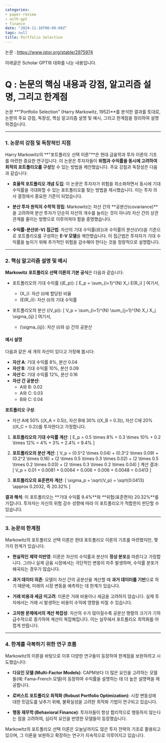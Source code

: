 ```yaml
---
categories:
- paper-review
- with-gpt
- finance
date: "2024-11-10T00:00:00Z"
tags: null
title: Portfolio Selection
---
```



논문 : https://www.jstor.org/stable/2975974

아래글은 Scholar GPT와 대화를 나눈 내용입니다.

# Q : 논문의 핵심 내용과 강점, 알고리즘 설명, 그리고 한계점

 

논문 **"Portfolio Selection" (Harry Markowitz, 1952)**를 분석한 결과를 토대로, 논문의 주요 강점, 독창성, 핵심 알고리즘 설명 및 예시, 그리고 한계점을 정리하여 설명하겠습니다.

---

### **1. 논문의 강점 및 독창적인 지점**
Harry Markowitz의 **"포트폴리오 선택 이론"**은 현대 금융학과 투자 이론의 기초를 마련한 중요한 연구입니다. 이 논문은 투자자들이 **위험과 수익률을 동시에 고려하여 최적의 포트폴리오를 구성**할 수 있는 방법을 제안했습니다. 주요 강점과 독창성은 다음과 같습니다:

- **효율적 포트폴리오 개념 도입**: 이 논문은 투자자가 위험을 최소화하면서 동시에 기대 수익률을 극대화할 수 있는 포트폴리오를 찾는 방법을 제시했습니다. 이는 투자 의사 결정에서 중요한 기준이 되었습니다.
  
- **분산 투자 원칙의 수학적 정립**: Markowitz는 자산 간의 **공분산(covariance)**을 고려하여 분산 투자가 단순히 자산의 개수를 늘리는 것이 아니라 자산 간의 상관관계를 줄이는 방향으로 이루어져야 함을 증명했습니다.

- **수익률-분산(E-V) 접근법**: 자산의 기대 수익률(\(E\))과 수익률의 분산(\(V\))을 기준으로 포트폴리오를 구성하는 **E-V 모델**을 제안했습니다. 이 접근법은 투자자가 기대 수익률을 높이기 위해 추가적인 위험을 감수해야 한다는 것을 정량적으로 설명합니다.

---

### **2. 핵심 알고리즘 설명 및 예시**

**Markowitz 포트폴리오 선택 이론의 기본 공식**은 다음과 같습니다:

- 포트폴리오의 기대 수익률 (\(E_p\)):
  \[
  E_p = \sum_{i=1}^{N} X_i E(R_i)
  \]
  여기서,
  - \(X_i\): 자산 \(i\)에 할당된 비율
  - \(E(R_i)\): 자산 \(i\)의 기대 수익률

- 포트폴리오의 분산 (\(V_p\)):
  \[
  V_p = \sum_{i=1}^{N} \sum_{j=1}^{N} X_i X_j \sigma_{ij}
  \]
  여기서,
  - \(\sigma_{ij}\): 자산 \(i\)와 \(j\) 간의 공분산

#### **예시 설명**
다음과 같은 세 개의 자산이 있다고 가정해 봅시다:

- **자산 A**: 기대 수익률 8%, 분산 0.04
- **자산 B**: 기대 수익률 10%, 분산 0.09
- **자산 C**: 기대 수익률 12%, 분산 0.16
- **자산 간 공분산**:
  - A와 B: 0.02
  - A와 C: 0.03
  - B와 C: 0.04

**포트폴리오 구성**:
- 자산 A에 50% (\(X_A = 0.5\)), 자산 B에 30% (\(X_B = 0.3\)), 자산 C에 20% (\(X_C = 0.2\))를 투자한다고 가정합니다.

1. **포트폴리오의 기대 수익률 계산**:
   \[
   E_p = 0.5 \times 8\% + 0.3 \times 10\% + 0.2 \times 12\% = 4\% + 3\% + 2.4\% = 9.4\%
   \]

2. **포트폴리오의 분산 계산**:
   \[
   V_p = (0.5^2 \times 0.04) + (0.3^2 \times 0.09) + (0.2^2 \times 0.16) + (2 \times 0.5 \times 0.3 \times 0.02) + (2 \times 0.5 \times 0.2 \times 0.03) + (2 \times 0.3 \times 0.2 \times 0.04)
   \]
   계산 결과:
   \[
   V_p = 0.01 + 0.0081 + 0.0064 + 0.006 + 0.006 + 0.0048 = 0.0413
   \]

3. **포트폴리오의 표준편차 계산**:
   \[
   \sigma_p = \sqrt{V_p} = \sqrt{0.0413} \approx 0.2032, 즉 20.32\%
   \]

**결과 해석**: 이 포트폴리오는 **기대 수익률 9.4%**와 **위험(표준편차) 20.32%**를 가집니다. 투자자는 자신의 위험 감수 성향에 따라 이 포트폴리오가 적합한지 판단할 수 있습니다.

---

### **3. 논문의 한계점**

Markowitz의 포트폴리오 선택 이론은 현대 포트폴리오 이론의 기초를 마련했지만, 몇 가지 한계가 있습니다:

- **현실적인 제약 미반영**: 이론은 자산의 수익률과 분산이 **정상 분포**를 따른다고 가정합니다. 그러나 실제 금융 시장에서는 극단적인 변동이 자주 발생하며, 수익률 분포가 왜곡되는 경우가 많습니다.

- **과거 데이터 의존**: 모델이 자산 간의 공분산을 계산할 때 **과거 데이터를 기반**으로 하기 때문에, 미래의 시장 변동을 예측하는 데 한계가 있습니다.

- **거래 비용과 세금 미고려**: 이론은 거래 비용이나 세금을 고려하지 않습니다. 실제 투자에서는 거래 시 발생하는 비용이 수익에 영향을 미칠 수 있습니다.

- **고차원 문제에서의 계산 복잡성**: 자산의 수가 많아질수록 공분산 행렬의 크기가 기하급수적으로 증가하여 계산이 복잡해집니다. 이는 실무에서 포트폴리오 최적화를 어렵게 만듭니다.

---

### **4. 한계를 극복하기 위한 연구 흐름**

Markowitz의 이론을 바탕으로 이후 다양한 연구들이 등장하여 한계점을 보완하려고 시도했습니다:

- **다요인 모델 (Multi-Factor Models)**: CAPM보다 더 많은 요인을 고려하는 모델들(예: Fama-French 모델)이 등장하여 수익률을 설명하는 데 더 높은 설명력을 제공합니다.

- **로버스트 포트폴리오 최적화 (Robust Portfolio Optimization)**: 시장 변동성에 대한 민감도를 낮추기 위해, 불확실성을 고려한 최적화 기법이 연구되고 있습니다.

- **행동 재무학 (Behavioral Finance)**: 투자자들이 항상 합리적으로 행동하지 않는다는 점을 고려하여, 심리적 요인을 반영한 모델들이 등장했습니다.

Markowitz의 포트폴리오 선택 이론은 오늘날까지도 많은 투자 전략의 기초로 활용되고 있으며, 그 이론을 보완하고 확장하는 연구가 지속적으로 이루어지고 있습니다.